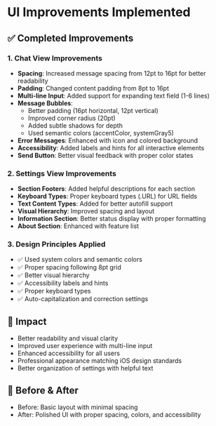 # UI Improvements Implemented

## ✅ Completed Improvements

### 1. Chat View Improvements
- **Spacing**: Increased message spacing from 12pt to 16pt for better readability
- **Padding**: Changed content padding from 8pt to 16pt
- **Multi-line Input**: Added support for expanding text field (1-6 lines)
- **Message Bubbles**: 
  - Better padding (16pt horizontal, 12pt vertical)
  - Improved corner radius (20pt)
  - Added subtle shadows for depth
  - Used semantic colors (accentColor, systemGray5)
- **Error Messages**: Enhanced with icon and colored background
- **Accessibility**: Added labels and hints for all interactive elements
- **Send Button**: Better visual feedback with proper color states

### 2. Settings View Improvements
- **Section Footers**: Added helpful descriptions for each section
- **Keyboard Types**: Proper keyboard types (.URL) for URL fields
- **Text Content Types**: Added for better autofill support
- **Visual Hierarchy**: Improved spacing and layout
- **Information Section**: Better status display with proper formatting
- **About Section**: Enhanced with feature list

### 3. Design Principles Applied
- ✅ Used system colors and semantic colors
- ✅ Proper spacing following 8pt grid
- ✅ Better visual hierarchy
- ✅ Accessibility labels and hints
- ✅ Proper keyboard types
- ✅ Auto-capitalization and correction settings

## 🎯 Impact
- Better readability and visual clarity
- Improved user experience with multi-line input
- Enhanced accessibility for all users
- Professional appearance matching iOS design standards
- Better organization of settings with helpful text

## 📱 Before & After
- Before: Basic layout with minimal spacing
- After: Polished UI with proper spacing, colors, and accessibility
